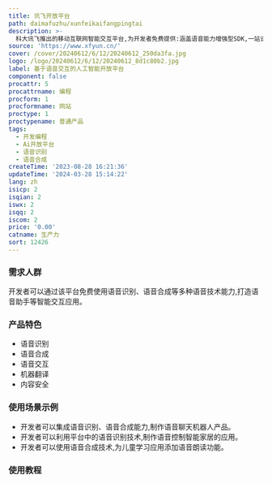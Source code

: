 ```yaml
---
title: 讯飞开放平台
path: daimafuzhu/xunfeikaifangpingtai
description: >-
  科大讯飞推出的移动互联网智能交互平台,为开发者免费提供:涵盖语音能力增强型SDK,一站式人机智能语音交互解决方案,专业全面的移动应用分析。通过平台能够打造语音助手、智能外呼、智能车载等场景应用。
source: 'https://www.xfyun.cn/'
cover: /cover/20240612/6/12/20240612_250da3fa.jpg
logo: /logo/20240612/6/12/20240612_8d1c80b2.jpg
label: 基于语音交互的人工智能开放平台
component: false
procattr: 5
procattrname: 编程
procform: 1
procformname: 网站
proctype: 1
proctypename: 普通产品
tags:
  - 开发编程
  - Ai开放平台
  - 语音识别
  - 语音合成
createTime: '2023-08-28 16:21:36'
updateTime: '2024-03-28 15:14:22'
lang: zh
isicp: 2
isqian: 2
iswx: 2
isqq: 2
iscom: 2
price: '0.00'
catname: 生产力
sort: 12426
---
```




### 需求人群
开发者可以通过该平台免费使用语音识别、语音合成等多种语音技术能力,打造语音助手等智能交互应用。

### 产品特色
- 语音识别
- 语音合成
- 语音交互
- 机器翻译
- 内容安全

### 使用场景示例
- 开发者可以集成语音识别、语音合成能力,制作语音聊天机器人产品。
- 开发者可以利用平台中的语音识别技术,制作语音控制智能家居的应用。
- 开发者可以使用语音合成技术,为儿童学习应用添加语音朗读功能。

### 使用教程


  
